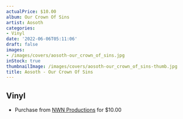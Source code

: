 ```yaml
---
actualPrice: $10.00
album: Our Crown Of Sins
artist: Aosoth
categories:
- Vinyl
date: '2022-06-06T05:11:06'
draft: false
images:
- /images/covers/aosoth-our_crown_of_sins.jpg
inStock: true
thumbnailImage: /images/covers/aosoth-our_crown_of_sins-thumb.jpg
title: Aosoth - Our Crown Of Sins
---
```


## Vinyl
* Purchase from [NWN Productions](http://shop.nwnprod.com/index.php?route=product/product&path=76&product_id=23571&sort=pd.name&order=ASC) for $10.00
